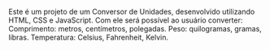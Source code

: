 Este é um projeto de um Conversor de Unidades, desenvolvido utilizando HTML, CSS e JavaScript.
Com ele será possível ao usuário converter: Comprimento: metros, centímetros, polegadas. Peso: quilogramas, gramas, libras. Temperatura: Celsius, Fahrenheit, Kelvin.
